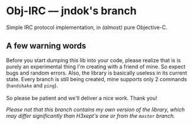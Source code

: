 # Obj-IRC –– jndok's branch
Simple IRC protocol implementation, in *(almost)* pure Objective-C.

## A few warning words
Before you start dumping this lib into your code, please realize that is is purely an experimental thing I'm creating with a friend of mine. So expect bugs and random errors. Also, the library is basically useless in its current state. Every branch is still being created, mine supports only 2 commands (`handshake` and `ping`).<br><br>So please be patient and we'll deliver a nice work. Thank you!

*Please not that this branch contains my own version of the library, which may differ significantly than H3xept's one or from the `master` branch.*
